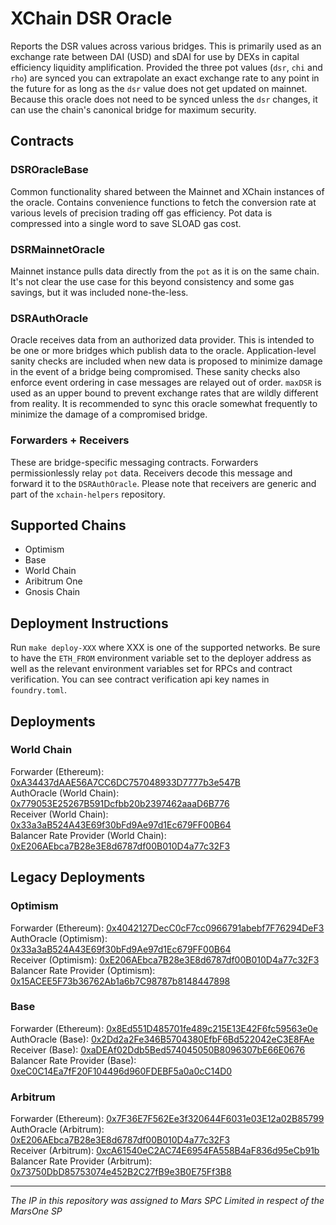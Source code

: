 # XChain DSR Oracle

Reports the DSR values across various bridges. This is primarily used as an exchange rate between DAI (USD) and sDAI for use by DEXs in capital efficiency liquidity amplification. Provided the three pot values (`dsr`, `chi` and `rho`) are synced you can extrapolate an exact exchange rate to any point in the future for as long as the `dsr` value does not get updated on mainnet. Because this oracle does not need to be synced unless the `dsr` changes, it can use the chain's canonical bridge for maximum security.

## Contracts

### DSROracleBase

Common functionality shared between the Mainnet and XChain instances of the oracle. Contains convenience functions to fetch the conversion rate at various levels of precision trading off gas efficiency. Pot data is compressed into a single word to save SLOAD gas cost.

### DSRMainnetOracle

Mainnet instance pulls data directly from the `pot` as it is on the same chain. It's not clear the use case for this beyond consistency and some gas savings, but it was included none-the-less.

### DSRAuthOracle

Oracle receives data from an authorized data provider. This is intended to be one or more bridges which publish data to the oracle. Application-level sanity checks are included when new data is proposed to minimize damage in the event of a bridge being compromised. These sanity checks also enforce event ordering in case messages are relayed out of order. `maxDSR` is used as an upper bound to prevent exchange rates that are wildly different from reality. It is recommended to sync this oracle somewhat frequently to minimize the damage of a compromised bridge.

### Forwarders + Receivers

These are bridge-specific messaging contracts. Forwarders permissionlessly relay `pot` data. Receivers decode this message and forward it to the `DSRAuthOracle`. Please note that receivers are generic and part of the `xchain-helpers` repository.

## Supported Chains

 * Optimism
 * Base
 * World Chain
 * Aribitrum One
 * Gnosis Chain

## Deployment Instructions

Run `make deploy-XXX` where XXX is one of the supported networks. Be sure to have the `ETH_FROM` environment variable set to the deployer address as well as the relevant environment variables set for RPCs and contract verification. You can see contract verification api key names in `foundry.toml`.

## Deployments

### World Chain

Forwarder (Ethereum): [0xA34437dAAE56A7CC6DC757048933D7777b3e547B](https://etherscan.io/address/0xA34437dAAE56A7CC6DC757048933D7777b3e547B#code)  
AuthOracle (World Chain): [0x779053E25267B591Dcfbb20b2397462aaaD6B776](https://worldchain-mainnet.explorer.alchemy.com/address/0x779053E25267B591Dcfbb20b2397462aaaD6B776?tab=contract)  
Receiver (World Chain): [0x33a3aB524A43E69f30bFd9Ae97d1Ec679FF00B64](https://worldchain-mainnet.explorer.alchemy.com/address/0x33a3aB524A43E69f30bFd9Ae97d1Ec679FF00B64?tab=contract)  
Balancer Rate Provider (World Chain): [0xE206AEbca7B28e3E8d6787df00B010D4a77c32F3](https://worldchain-mainnet.explorer.alchemy.com/address/0xE206AEbca7B28e3E8d6787df00B010D4a77c32F3?tab=contract)  

## Legacy Deployments

### Optimism

Forwarder (Ethereum): [0x4042127DecC0cF7cc0966791abebf7F76294DeF3](https://etherscan.io/address/0x4042127DecC0cF7cc0966791abebf7F76294DeF3#code)  
AuthOracle (Optimism): [0x33a3aB524A43E69f30bFd9Ae97d1Ec679FF00B64](https://optimistic.etherscan.io/address/0x33a3ab524a43e69f30bfd9ae97d1ec679ff00b64#code)  
Receiver (Optimism): [0xE206AEbca7B28e3E8d6787df00B010D4a77c32F3](https://optimistic.etherscan.io/address/0xE206AEbca7B28e3E8d6787df00B010D4a77c32F3#code)  
Balancer Rate Provider (Optimism): [0x15ACEE5F73b36762Ab1a6b7C98787b8148447898](https://optimistic.etherscan.io/address/0x15ACEE5F73b36762Ab1a6b7C98787b8148447898#code)  

### Base

Forwarder (Ethereum): [0x8Ed551D485701fe489c215E13E42F6fc59563e0e](https://etherscan.io/address/0x8Ed551D485701fe489c215E13E42F6fc59563e0e#code)  
AuthOracle (Base): [0x2Dd2a2Fe346B5704380EfbF6Bd522042eC3E8FAe](https://basescan.org/address/0x2Dd2a2Fe346B5704380EfbF6Bd522042eC3E8FAe#code)  
Receiver (Base): [0xaDEAf02Ddb5Bed574045050B8096307bE66E0676](https://basescan.org/address/0xaDEAf02Ddb5Bed574045050B8096307bE66E0676#code)  
Balancer Rate Provider (Base): [0xeC0C14Ea7fF20F104496d960FDEBF5a0a0cC14D0](https://basescan.org/address/0xeC0C14Ea7fF20F104496d960FDEBF5a0a0cC14D0#code)  

### Arbitrum

Forwarder (Ethereum): [0x7F36E7F562Ee3f320644F6031e03E12a02B85799](https://etherscan.io/address/0x7F36E7F562Ee3f320644F6031e03E12a02B85799#code)  
AuthOracle (Arbitrum): [0xE206AEbca7B28e3E8d6787df00B010D4a77c32F3](https://arbiscan.io/address/0xE206AEbca7B28e3E8d6787df00B010D4a77c32F3#code)  
Receiver (Arbitrum): [0xcA61540eC2AC74E6954FA558B4aF836d95eCb91b](https://arbiscan.io/address/0xcA61540eC2AC74E6954FA558B4aF836d95eCb91b#code)  
Balancer Rate Provider (Arbitrum): [0x73750DbD85753074e452B2C27fB9e3B0E75Ff3B8](https://arbiscan.io/address/0x73750DbD85753074e452B2C27fB9e3B0E75Ff3B8#code)  

***
*The IP in this repository was assigned to Mars SPC Limited in respect of the MarsOne SP*
